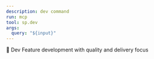 ```yaml
---
description: dev command
run: mcp
tool: sp.dev
args:
  query: "${input}"
---
```


🚀 Dev
Feature development with quality and delivery focus
